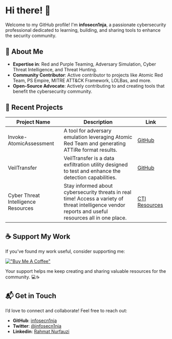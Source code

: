 # Hi there! 👋

Welcome to my GitHub profile! I'm **infosecn1nja**, a passionate cybersecurity professional dedicated to learning, building, and sharing tools to enhance the security community.

## 🌟 About Me
- **Expertise in**: Red and Purple Teaming, Adversary Simulation, Cyber Threat Intelligence, and Threat Hunting.
- **Community Contributor**: Active contributor to projects like Atomic Red Team, PS Empire, MITRE ATT&CK Framework, LOLBas, and more.
- **Open-Source Advocate**: Actively contributing to and creating tools that benefit the cybersecurity community.

## 🚀 Recent Projects
| Project Name                          | Description                                                                                   | Link                                                                                   |
|---------------------------------------|-----------------------------------------------------------------------------------------------|----------------------------------------------------------------------------------------|
| Invoke-AtomicAssessment               | A tool for adversary emulation leveraging Atomic Red Team and generating ATTiRe format results.| [GitHub](https://github.com/infosecn1nja/Invoke-AtomicAssessment)                     |
| VeilTransfer                          | VeilTransfer is a data exfiltration utility designed to test and enhance the detection capabilities.                                   | [GitHub](https://github.com/infosecn1nja/VeilTransfer)                                |
| Cyber Threat Intelligence Resources   | Stay informed about cybersecurity threats in real time! Access a variety of threat intelligence vendor reports and useful resources all in one place.	        | [CTI Resources](https://start.me/p/wMrA5z/cyber-threat-intelligence)                  |


## ☕ Support My Work
If you’ve found my work useful, consider supporting me:

[!["Buy Me A Coffee"](https://www.buymeacoffee.com/assets/img/custom_images/orange_img.png)](https://www.buymeacoffee.com/infosecn1nja)

Your support helps me keep creating and sharing valuable resources for the community. 💻☕

## 📬 Get in Touch
I’d love to connect and collaborate! Feel free to reach out:

- **GitHub**: [infosecn1nja](https://github.com/infosecn1nja)
- **Twitter**: [@infosecn1nja](https://twitter.com/infosecn1nja)
- **Linkedin**: [Rahmat Nurfauzi](https://www.linkedin.com/in/rahmatnurfauzi/)
